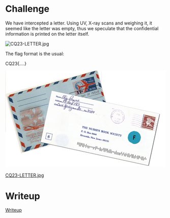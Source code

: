# Challenge

We have intercepted a letter.
Using UV, X-ray scans and weighing it, it seemed like the letter was empty, thus we speculate that the confidential information is printed on the letter itself.


![CQ23-LETTER.jpg](/files/9f43abe55937a71146595e09464b1c12/CQ23-LETTER.jpg)

The flag format is the usual:

CQ23{....}

![](files/CQ23-LETTER.jpg)

[CQ23-LETTER.jpg](files/CQ23-LETTER.jpg)

# Writeup

[Writeup](WRITEUP.md)
